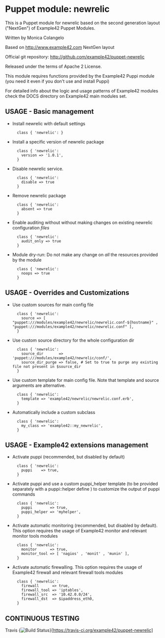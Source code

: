 # Puppet module: newrelic

This is a Puppet module for newrelic based on the second generation layout ("NextGen") of Example42 Puppet Modules.

Written by Monica Colangelo

Based on http://www.example42.com NextGen layout

Official git repository: http://github.com/example42/puppet-newrelic

Released under the terms of Apache 2 License.

This module requires functions provided by the Example42 Puppi module (you need it even if you don't use and install Puppi)

For detailed info about the logic and usage patterns of Example42 modules check the DOCS directory on Example42 main modules set.


## USAGE - Basic management

* Install newrelic with default settings

        class { 'newrelic': }

* Install a specific version of newrelic package

        class { 'newrelic':
          version => '1.0.1',
        }

* Disable newrelic service.

        class { 'newrelic':
          disable => true
        }

* Remove newrelic package

        class { 'newrelic':
          absent => true
        }

* Enable auditing without without making changes on existing newrelic configuration *files*

        class { 'newrelic':
          audit_only => true
        }

* Module dry-run: Do not make any change on *all* the resources provided by the module

        class { 'newrelic':
          noops => true
        }


## USAGE - Overrides and Customizations
* Use custom sources for main config file 

        class { 'newrelic':
          source => [ "puppet:///modules/example42/newrelic/newrelic.conf-${hostname}" , "puppet:///modules/example42/newrelic/newrelic.conf" ], 
        }


* Use custom source directory for the whole configuration dir

        class { 'newrelic':
          source_dir       => 'puppet:///modules/example42/newrelic/conf/',
          source_dir_purge => false, # Set to true to purge any existing file not present in $source_dir
        }

* Use custom template for main config file. Note that template and source arguments are alternative. 

        class { 'newrelic':
          template => 'example42/newrelic/newrelic.conf.erb',
        }

* Automatically include a custom subclass

        class { 'newrelic':
          my_class => 'example42::my_newrelic',
        }


## USAGE - Example42 extensions management 
* Activate puppi (recommended, but disabled by default)

        class { 'newrelic':
          puppi    => true,
        }

* Activate puppi and use a custom puppi_helper template (to be provided separately with a puppi::helper define ) to customize the output of puppi commands 

        class { 'newrelic':
          puppi        => true,
          puppi_helper => 'myhelper', 
        }

* Activate automatic monitoring (recommended, but disabled by default). This option requires the usage of Example42 monitor and relevant monitor tools modules

        class { 'newrelic':
          monitor      => true,
          monitor_tool => [ 'nagios' , 'monit' , 'munin' ],
        }

* Activate automatic firewalling. This option requires the usage of Example42 firewall and relevant firewall tools modules

        class { 'newrelic':       
          firewall      => true,
          firewall_tool => 'iptables',
          firewall_src  => '10.42.0.0/24',
          firewall_dst  => $ipaddress_eth0,
        }


## CONTINUOUS TESTING

Travis {<img src="https://travis-ci.org/example42/puppet-newrelic.png?branch=master" alt="Build Status" />}[https://travis-ci.org/example42/puppet-newrelic]
